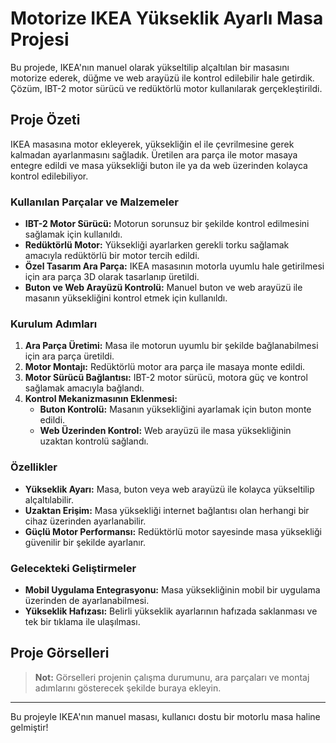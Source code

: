 # Motorize IKEA Yükseklik Ayarlı Masa Projesi

Bu projede, IKEA'nın manuel olarak yükseltilip alçaltılan bir masasını motorize ederek, düğme ve web arayüzü ile kontrol edilebilir hale getirdik. Çözüm, IBT-2 motor sürücü ve redüktörlü motor kullanılarak gerçekleştirildi.

## Proje Özeti

IKEA masasına motor ekleyerek, yüksekliğin el ile çevrilmesine gerek kalmadan ayarlanmasını sağladık. Üretilen ara parça ile motor masaya entegre edildi ve masa yüksekliği buton ile ya da web üzerinden kolayca kontrol edilebiliyor.

### Kullanılan Parçalar ve Malzemeler

- **IBT-2 Motor Sürücü:** Motorun sorunsuz bir şekilde kontrol edilmesini sağlamak için kullanıldı.
- **Redüktörlü Motor:** Yüksekliği ayarlarken gerekli torku sağlamak amacıyla redüktörlü bir motor tercih edildi.
- **Özel Tasarım Ara Parça:** IKEA masasının motorla uyumlu hale getirilmesi için ara parça 3D olarak tasarlanıp üretildi.
- **Buton ve Web Arayüzü Kontrolü:** Manuel buton ve web arayüzü ile masanın yüksekliğini kontrol etmek için kullanıldı.

### Kurulum Adımları

1. **Ara Parça Üretimi:** Masa ile motorun uyumlu bir şekilde bağlanabilmesi için ara parça üretildi.
2. **Motor Montajı:** Redüktörlü motor ara parça ile masaya monte edildi.
3. **Motor Sürücü Bağlantısı:** IBT-2 motor sürücü, motora güç ve kontrol sağlamak amacıyla bağlandı.
4. **Kontrol Mekanizmasının Eklenmesi:** 
   - **Buton Kontrolü:** Masanın yüksekliğini ayarlamak için buton monte edildi.
   - **Web Üzerinden Kontrol:** Web arayüzü ile masa yüksekliğinin uzaktan kontrolü sağlandı.

### Özellikler

- **Yükseklik Ayarı:** Masa, buton veya web arayüzü ile kolayca yükseltilip alçaltılabilir.
- **Uzaktan Erişim:** Masa yüksekliği internet bağlantısı olan herhangi bir cihaz üzerinden ayarlanabilir.
- **Güçlü Motor Performansı:** Redüktörlü motor sayesinde masa yüksekliği güvenilir bir şekilde ayarlanır.

### Gelecekteki Geliştirmeler

- **Mobil Uygulama Entegrasyonu:** Masa yüksekliğinin mobil bir uygulama üzerinden de ayarlanabilmesi.
- **Yükseklik Hafızası:** Belirli yükseklik ayarlarının hafızada saklanması ve tek bir tıklama ile ulaşılması.

## Proje Görselleri

> **Not:** Görselleri projenin çalışma durumunu, ara parçaları ve montaj adımlarını gösterecek şekilde buraya ekleyin.

---

Bu projeyle IKEA'nın manuel masası, kullanıcı dostu bir motorlu masa haline gelmiştir!
